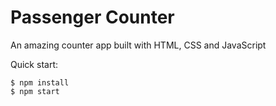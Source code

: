 # Passenger Counter

An amazing counter app built with HTML, CSS and JavaScript

Quick start:

```
$ npm install
$ npm start
````

